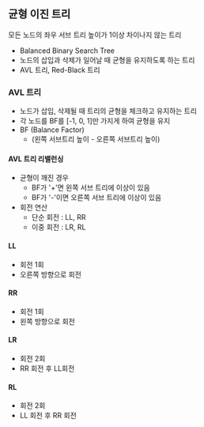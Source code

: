 ## 균형 이진 트리
모든 노드의 좌우 서브 트리 높이가 1이상 차이나지 않는 트리
- Balanced Binary Search Tree
- 노드의 삽입과 삭제가 일어날 때 균형을 유지하도록 하는 트리
- AVL 트리, Red-Black 트리

### AVL 트리
- 노드가 삽입, 삭제될 때 트리의 균형을 체크하고 유지하는 트리
- 각 노드를 BF를 [-1, 0, 1]만 가지게 하여 균형을 유지
- BF (Balance Factor)
  - (왼쪽 서브트리 높이 \- 오른쪽 서브트리 높이)

#### AVL 트리 리밸런싱
- 균형이 깨진 경우
  - BF가 '+'면 왼쪽 서브 트리에 이상이 있음
  - BF가 '-'이면 오른쪽 서브 트리에 이상이 있음
- 회전 연산
  - 단순 회전 : LL, RR
  - 이중 회전 : LR, RL

#### LL
- 회전 1회
- 오른쪽 방향으로 회전

#### RR
- 회전 1회
- 왼쪽 방향으로 회전

#### LR
- 회전 2회
- RR 회전 후 LL회전

#### RL
- 회전 2회
- LL 회전 후 RR 회전